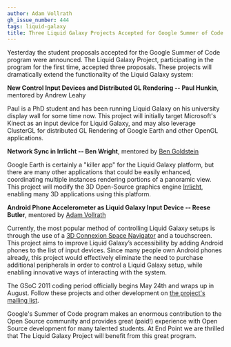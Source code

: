 ```yaml
---
author: Adam Vollrath
gh_issue_number: 444
tags: liquid-galaxy
title: Three Liquid Galaxy Projects Accepted for Google Summer of Code 2011
---
```


Yesterday the student proposals accepted for the Google Summer of Code program were announced. The Liquid Galaxy Project, participating in the program for the first time, accepted three proposals.  These projects will dramatically extend the functionality of the Liquid Galaxy system:

**New Control Input Devices and Distributed GL Rendering -- Paul Hunkin**, mentored by Andrew Leahy

Paul is a PhD student and has been running Liquid Galaxy on his university display wall for some time now. This project will initially target Microsoft's Kinect as an input device for Liquid Galaxy, and may also leverage ClusterGL for distributed GL Rendering of Google Earth and other OpenGL applications.

**Network Sync in Irrlicht -- Ben Wright**, mentored by [Ben Goldstein](/team/benjamin_goldstein)

Google Earth is certainly a "killer app" for the Liquid Galaxy platform, but there are many other applications that could be easily enhanced, coordinating multiple instances rendering portions of a panoramic view. This project will modify the 3D Open-Source graphics engine [Irrlicht](http://irrlicht.sourceforge.net/), enabling many 3D applications using this platform.

**Android Phone Accelerometer as Liquid Galaxy Input Device -- Reese Butler**, mentored by [Adam Vollrath](/team/adam_vollrath)

Currently, the most popular method of controlling Liquid Galaxy setups is through the use of a [3D Connexion Space Navigator](http://www.3dconnexion.com/products/spacenavigator.html) and a touchscreen. This project aims to improve Liquid Galaxy’s accessibility by adding Android phones to the list of input devices. Since many people own Android phones already, this project would effectively eliminate the need to purchase additional peripherals in order to control a Liquid Galaxy setup, while enabling innovative ways of interacting with the system.

The GSoC 2011 coding period officially begins May 24th and wraps up in August.  Follow these projects and other development on [the project's mailing list](https://groups.google.com/group/liquid-galaxy/topics).

Google's Summer of Code program makes an enormous contribution to the Open Source community and provides great (paid!) experience with Open Source development for many talented students. At End Point we are thrilled that The Liquid Galaxy Project will benefit from this great program.

